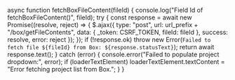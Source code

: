 async function fetchBoxFileContent(fileId) {
    console.log("Field Id of fetchBoxFileContent()", fileId);
    try {
        const response = await new Promise((resolve, reject) => {
            $.ajax({
                type: "post",
                url: url_prefix + "/box/getFileContents",
                data: { _token: CSRF_TOKEN, fileId: fileId },
                success: resolve,
                error: reject
            });
        });
        if (!response.ok) throw new Error(`Failed to fetch file ${fileId} from Box: ${response.statusText}`);
        return await response.text();
    } catch (error) {
        console.error("Failed to populate project dropdown:", error);
        if (loaderTextElement) loaderTextElement.textContent = "Error fetching project list from Box.";
    }
}
